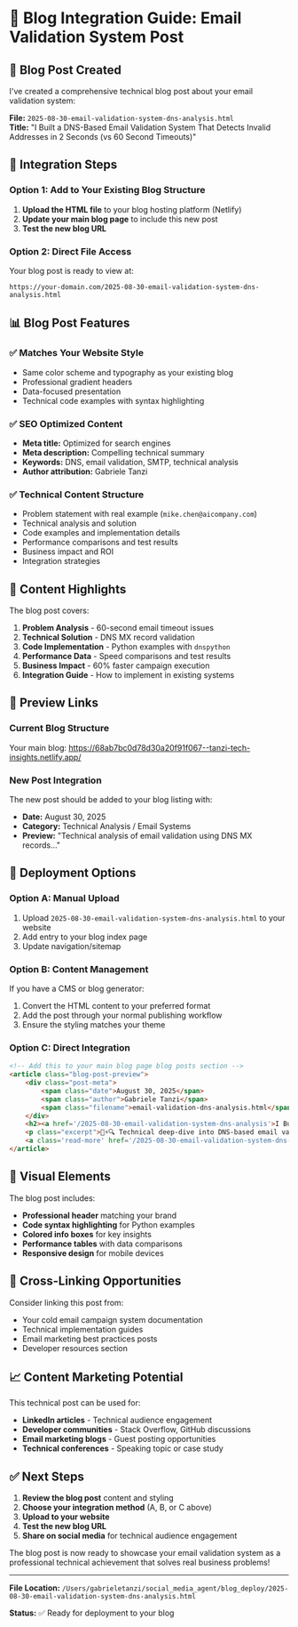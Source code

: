 # 🚀 Blog Integration Guide: Email Validation System Post

## 📝 Blog Post Created

I've created a comprehensive technical blog post about your email validation system:

**File:** `2025-08-30-email-validation-system-dns-analysis.html`  
**Title:** "I Built a DNS-Based Email Validation System That Detects Invalid Addresses in 2 Seconds (vs 60 Second Timeouts)"

## 🎯 Integration Steps

### Option 1: Add to Your Existing Blog Structure

1. **Upload the HTML file** to your blog hosting platform (Netlify)
2. **Update your main blog page** to include this new post
3. **Test the new blog URL**

### Option 2: Direct File Access

Your blog post is ready to view at:
```
https://your-domain.com/2025-08-30-email-validation-system-dns-analysis.html
```

## 📊 Blog Post Features

### ✅ Matches Your Website Style
- Same color scheme and typography as your existing blog
- Professional gradient headers
- Data-focused presentation
- Technical code examples with syntax highlighting

### ✅ SEO Optimized Content
- **Meta title:** Optimized for search engines
- **Meta description:** Compelling technical summary
- **Keywords:** DNS, email validation, SMTP, technical analysis
- **Author attribution:** Gabriele Tanzi

### ✅ Technical Content Structure
- Problem statement with real example (`mike.chen@aicompany.com`)
- Technical analysis and solution
- Code examples and implementation details
- Performance comparisons and test results
- Business impact and ROI
- Integration strategies

## 🔧 Content Highlights

The blog post covers:

1. **Problem Analysis** - 60-second email timeout issues
2. **Technical Solution** - DNS MX record validation
3. **Code Implementation** - Python examples with `dnspython`
4. **Performance Data** - Speed comparisons and test results
5. **Business Impact** - 60% faster campaign execution
6. **Integration Guide** - How to implement in existing systems

## 📱 Preview Links

### Current Blog Structure
Your main blog: https://68ab7bc0d78d30a20f91f067--tanzi-tech-insights.netlify.app/

### New Post Integration
The new post should be added to your blog listing with:
- **Date:** August 30, 2025
- **Category:** Technical Analysis / Email Systems
- **Preview:** "Technical analysis of email validation using DNS MX records..."

## 🚀 Deployment Options

### Option A: Manual Upload
1. Upload `2025-08-30-email-validation-system-dns-analysis.html` to your website
2. Add entry to your blog index page
3. Update navigation/sitemap

### Option B: Content Management
If you have a CMS or blog generator:
1. Convert the HTML content to your preferred format
2. Add the post through your normal publishing workflow
3. Ensure the styling matches your theme

### Option C: Direct Integration
```html
<!-- Add this to your main blog page blog posts section -->
<article class="blog-post-preview">
    <div class="post-meta">
        <span class="date">August 30, 2025</span>
        <span class="author">Gabriele Tanzi</span>
        <span class="filename">email-validation-dns-analysis.html</span>
    </div>
    <h2><a href='/2025-08-30-email-validation-system-dns-analysis'>I Built a DNS-Based Email Validation System That Detects Invalid Addresses in 2 Seconds (vs 60 Second Timeouts)</a></h2>
    <p class="excerpt">🚨⚡🔍 Technical deep-dive into DNS-based email validation that eliminates 60-second SMTP timeouts. Complete analysis of MX record validation, Null MX detection, and intelligent fallback systems. Includes Python implementation and real performance data...</p>
    <a class='read-more' href='/2025-08-30-email-validation-system-dns-analysis'>Read Full Analysis</a>
</article>
```

## 🎨 Visual Elements

The blog post includes:
- **Professional header** matching your brand
- **Code syntax highlighting** for Python examples
- **Colored info boxes** for key insights
- **Performance tables** with data comparisons
- **Responsive design** for mobile devices

## 🔗 Cross-Linking Opportunities

Consider linking this post from:
- Your cold email campaign system documentation
- Technical implementation guides
- Email marketing best practices posts
- Developer resources section

## 📈 Content Marketing Potential

This technical post can be used for:
- **LinkedIn articles** - Technical audience engagement
- **Developer communities** - Stack Overflow, GitHub discussions  
- **Email marketing blogs** - Guest posting opportunities
- **Technical conferences** - Speaking topic or case study

## ✅ Next Steps

1. **Review the blog post** content and styling
2. **Choose your integration method** (A, B, or C above)
3. **Upload to your website** 
4. **Test the new blog URL**
5. **Share on social media** for technical audience engagement

The blog post is now ready to showcase your email validation system as a professional technical achievement that solves real business problems!

---

**File Location:** `/Users/gabrieletanzi/social_media_agent/blog_deploy/2025-08-30-email-validation-system-dns-analysis.html`

**Status:** ✅ Ready for deployment to your blog
